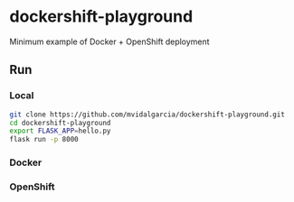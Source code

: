 # dockershift-playground
Minimum example of Docker + OpenShift deployment

## Run
### Local
```sh
git clone https://github.com/mvidalgarcia/dockershift-playground.git
cd dockershift-playground
export FLASK_APP=hello.py
flask run -p 8000
```

### Docker


### OpenShift
